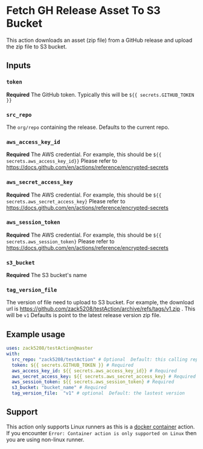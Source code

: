 # Fetch GH Release Asset To S3 Bucket

This action downloads an asset (zip file) from a GitHub release and upload the zip file to S3 bucket.

## Inputs

### `token`

**Required** The GitHub token. Typically this will be `${{ secrets.GITHUB_TOKEN }}`

### `src_repo`

The `org/repo` containing the release. Defaults to the current repo.

### `aws_access_key_id`

**Required** The AWS credential. For example, this should be `${{ secrets.aws_access_key_id}}` Please refer to https://docs.github.com/en/actions/reference/encrypted-secrets

### `aws_secret_access_key`

**Required** The AWS credential. For example, this should be `${{ secrets.aws_secret_access_key}` Please refer to https://docs.github.com/en/actions/reference/encrypted-secrets

### `aws_session_token`

**Required** The AWS credential. For example, this should be `${{ secrets.aws_session_token}` Please refer to https://docs.github.com/en/actions/reference/encrypted-secrets

### `s3_bucket`

**Required** The S3 bucket's name 

### `tag_version_file`

The version of file need to upload to S3 bucket. For example, the download url is https://github.com/zack5208/testAction/archive/refs/tags/v1.zip . This will be `v1`
Defaults is point to the latest release version zip file.


## Example usage

```yaml
uses: zack5208/testAction@master
with:
  src_repo: "zack5208/testAction" # Optional  Default: this calling repo
  token: ${{ secrets.GITHUB_TOKEN }} # Required
  aws_access_key_id: ${{ secrets.aws_access_key_id}} # Required
  aws_secret_access_key: ${{ secrets.aws_secret_access_key} # Required
  aws_session_token: ${{ secrets.aws_session_token} # Required
  s3_bucket: "bucket_name" # Required
  tag_version_file:  "v1" # optional  Default: the lastest version
```

## Support

This action only supports Linux runners as this is a [docker container](https://docs.github.com/en/actions/creating-actions/about-actions#types-of-actions) action. If you encounter `Error: Container action is only supported on Linux` then you are using non-linux runner.